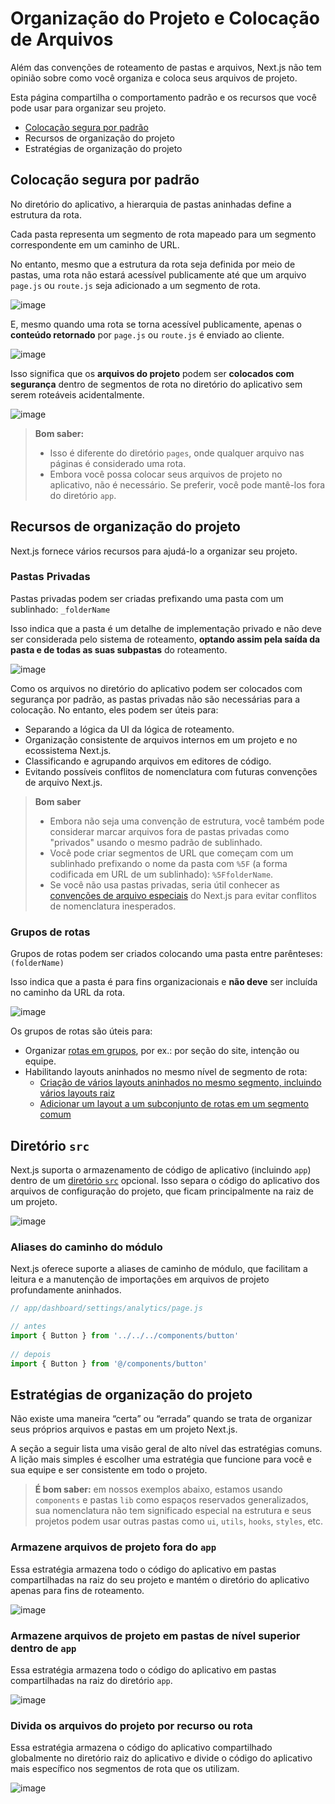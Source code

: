 # Organização do Projeto e Colocação de Arquivos

Além das convenções de roteamento de pastas e arquivos, Next.js não tem opinião sobre como você organiza e coloca seus arquivos de projeto.

Esta página compartilha o comportamento padrão e os recursos que você pode usar para organizar seu projeto.

* [Colocação segura por padrão](colocacao-segura-por-padrao)
* Recursos de organização do projeto
* Estratégias de organização do projeto

## Colocação segura por padrão
No diretório do aplicativo, a hierarquia de pastas aninhadas define a estrutura da rota.

Cada pasta representa um segmento de rota mapeado para um segmento correspondente em um caminho de URL.

No entanto, mesmo que a estrutura da rota seja definida por meio de pastas, uma rota não estará acessível publicamente até que um arquivo `page.js` ou `route.js` seja adicionado a um segmento de rota.

![image](https://github.com/tavaresgerson/nextjsdocbr/assets/22455192/ffcb4e6c-31e5-4351-92ac-9685cec92b1a)

E, mesmo quando uma rota se torna acessível publicamente, apenas o **conteúdo retornado** por `page.js` ou `route.js` é enviado ao cliente.

![image](https://github.com/tavaresgerson/nextjsdocbr/assets/22455192/f1aedd53-9dfe-4c05-bfb2-aa377ae05ed4)

Isso significa que os **arquivos do projeto** podem ser **colocados com segurança** dentro de segmentos de rota no diretório do aplicativo sem serem roteáveis acidentalmente.

![image](https://github.com/tavaresgerson/nextjsdocbr/assets/22455192/9c487945-bf25-4ead-98d1-138d5a25a0c3)

> **Bom saber:**
> - Isso é diferente do diretório `pages`, onde qualquer arquivo nas páginas é considerado uma rota.
> - Embora você possa colocar seus arquivos de projeto no aplicativo, não é necessário. Se preferir, você pode mantê-los fora do diretório `app`.

## Recursos de organização do projeto
Next.js fornece vários recursos para ajudá-lo a organizar seu projeto.

### Pastas Privadas
Pastas privadas podem ser criadas prefixando uma pasta com um sublinhado: `_folderName`

Isso indica que a pasta é um detalhe de implementação privado e não deve ser considerada pelo sistema de roteamento, **optando assim pela saída da pasta e de todas as suas subpastas** do roteamento.

![image](https://github.com/tavaresgerson/nextjsdocbr/assets/22455192/066a0da1-9ce2-4299-a6a1-da6f21ffdf99)

Como os arquivos no diretório do aplicativo podem ser colocados com segurança por padrão, as pastas privadas não são necessárias para a colocação. No entanto, eles podem ser úteis para:

- Separando a lógica da UI da lógica de roteamento.
- Organização consistente de arquivos internos em um projeto e no ecossistema Next.js.
- Classificando e agrupando arquivos em editores de código.
- Evitando possíveis conflitos de nomenclatura com futuras convenções de arquivo Next.js.

> **Bom saber**
> - Embora não seja uma convenção de estrutura, você também pode considerar marcar arquivos fora de pastas privadas como "privados" usando o mesmo padrão de sublinhado.
> - Você pode criar segmentos de URL que começam com um sublinhado prefixando o nome da pasta com `%5F` (a forma codificada em URL de um sublinhado): `%5FfolderName`.
> - Se você não usa pastas privadas, seria útil conhecer as [convenções de arquivo especiais](/docs/getting-started/project-structure.md) do Next.js para evitar conflitos de nomenclatura inesperados.

### Grupos de rotas
Grupos de rotas podem ser criados colocando uma pasta entre parênteses: `(folderName)`

Isso indica que a pasta é para fins organizacionais e **não deve** ser incluída no caminho da URL da rota.

![image](https://github.com/tavaresgerson/nextjsdocbr/assets/22455192/e86e1462-d1d1-447b-971b-4149b333b628)

Os grupos de rotas são úteis para:

- Organizar [rotas em grupos](/docs/app/building-your-application/routing/route-groups.md), por ex.: por seção do site, intenção ou equipe.
- Habilitando layouts aninhados no mesmo nível de segmento de rota:
  - [Criação de vários layouts aninhados no mesmo segmento, incluindo vários layouts raiz](/docs/app/building-your-application/routing/route-groups.md)
  - [Adicionar um layout a um subconjunto de rotas em um segmento comum](/docs/app/building-your-application/routing/route-groups.md)


## Diretório `src`
Next.js suporta o armazenamento de código de aplicativo (incluindo `app`) dentro de um [diretório `src`](/docs/app/building-your-application/configuring/src-directory.md) opcional. Isso separa o código do aplicativo dos arquivos de configuração do projeto, que ficam principalmente na raiz de um projeto.

![image](https://github.com/tavaresgerson/nextjsdocbr/assets/22455192/c9405ee2-612e-412b-a451-f8767ae12016)

### Aliases do caminho do módulo
Next.js oferece suporte a aliases de caminho de módulo, que facilitam a leitura e a manutenção de importações em arquivos de projeto profundamente aninhados.

```js
// app/dashboard/settings/analytics/page.js

// antes
import { Button } from '../../../components/button'
 
// depois
import { Button } from '@/components/button'
```

## Estratégias de organização do projeto
Não existe uma maneira “certa” ou “errada” quando se trata de organizar seus próprios arquivos e pastas em um projeto Next.js.

A seção a seguir lista uma visão geral de alto nível das estratégias comuns. A lição mais simples é escolher uma estratégia que funcione para você e sua equipe e ser consistente em todo o projeto.

> **É bom saber:** em nossos exemplos abaixo, estamos usando `components` e pastas `lib` como espaços reservados generalizados, sua nomenclatura não tem significado especial na estrutura e seus projetos podem usar outras pastas como `ui`, `utils`, `hooks`, `styles`, etc.

### Armazene arquivos de projeto fora do `app`
Essa estratégia armazena todo o código do aplicativo em pastas compartilhadas na raiz do seu projeto e mantém o diretório do aplicativo apenas para fins de roteamento.

![image](https://github.com/tavaresgerson/nextjsdocbr/assets/22455192/395a1ba0-38bc-4ece-8c9c-bbf278690ded)

### Armazene arquivos de projeto em pastas de nível superior dentro de `app`
Essa estratégia armazena todo o código do aplicativo em pastas compartilhadas na raiz do diretório `app`.

![image](https://github.com/tavaresgerson/nextjsdocbr/assets/22455192/2ea1a21e-4b0d-4856-8edb-37cb167a1f36)

### Divida os arquivos do projeto por recurso ou rota
Essa estratégia armazena o código do aplicativo compartilhado globalmente no diretório raiz do aplicativo e divide o código do aplicativo mais específico nos segmentos de rota que os utilizam.

![image](https://github.com/tavaresgerson/nextjsdocbr/assets/22455192/79773cdd-0092-4bfb-9fdc-e06f467d7105)


